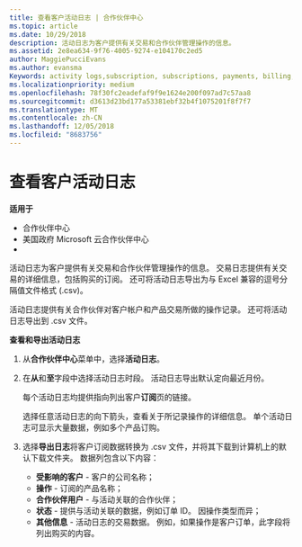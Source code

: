 ```yaml
---
title: 查看客户活动日志 | 合作伙伴中心
ms.topic: article
ms.date: 10/29/2018
description: 活动日志为客户提供有关交易和合作伙伴管理操作的信息。
ms.assetid: 2e8ea634-9f76-4005-9274-e104170c2ed5
author: MaggiePucciEvans
ms.author: evansma
Keywords: activity logs,subscription, subscriptions, payments, billing, transactions
ms.localizationpriority: medium
ms.openlocfilehash: 78f30fc2eadefaf9f9e1624e200f097ad7c57aa8
ms.sourcegitcommit: d3613d23bd177a53381ebf32b4f1075201f8f7f7
ms.translationtype: MT
ms.contentlocale: zh-CN
ms.lasthandoff: 12/05/2018
ms.locfileid: "8683756"
---
```

# <a name="view-customer-activity-logs"></a>查看客户活动日志

**适用于**

-  合作伙伴中心
-  美国政府 Microsoft 云合作伙伴中心
-  


活动日志为客户提供有关交易和合作伙伴管理操作的信息。 交易日志提供有关交易的详细信息，包括购买的订阅。 还可将活动日志导出为与 Excel 兼容的逗号分隔值文件格式 (.csv)。

活动日志提供有关合作伙伴对客户帐户和产品交易所做的操作记录。 还可将活动日志导出到 .csv 文件。

**查看和导出活动日志**

1.  从**合作伙伴中心**菜单中，选择**活动日志**。
2.  在**从**和**至**字段中选择活动日志时段。 活动日志导出默认定向最近月份。

    每个活动日志均提供指向列出客户**订阅**页的链接。

    选择任意活动日志的向下箭头，查看关于所记录操作的详细信息。 单个活动日志可显示大量数据，例如多个产品订购。

3.  选择**导出日志**将客户订阅数据转换为 .csv 文件，并将其下载到计算机上的默认下载文件夹。 数据列包含以下内容：
    -   **受影响的客户** - 客户的公司名称；
    -   **操作** - 订阅的产品名称；
    -   **合作伙伴用户** - 与活动关联的合作伙伴；
    -   **状态** - 提供与活动关联的数据，例如订单 ID。 因操作类型而异；
    -   **其他信息** - 活动日志的交易数据。 例如，如果操作是客户订单，此字段将列出购买的内容。

 

 



